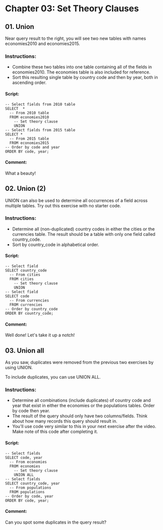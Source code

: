 # Chapter 03: Set Theory Clauses

## 01. Union
Near query result to the right, you will see two new tables with names economies2010 and economies2015.

### Instructions:
* Combine these two tables into one table containing all of the fields in economies2010. The economies table is also included for reference.
* Sort this resulting single table by country code and then by year, both in ascending order.

#### Script:
```
-- Select fields from 2010 table
SELECT  *
  -- From 2010 table
  FROM economies2010
	-- Set theory clause
	UNION
-- Select fields from 2015 table
SELECT *
  -- From 2015 table
  FROM economies2015
-- Order by code and year
ORDER BY code, year;
```
#### Comment:
What a beauty!

## 02. Union (2)
UNION can also be used to determine all occurrences of a field across multiple tables. Try out this exercise with no starter code.

### Instructions:
* Determine all (non-duplicated) country codes in either the cities or the currencies table. The result should be a table with only one field called country_code.
* Sort by country_code in alphabetical order.

#### Script:
```
-- Select field
SELECT country_code 
  -- From cities
  FROM cities
	-- Set theory clause
	UNION
-- Select field
SELECT code
  -- From currencies
  FROM currencies
-- Order by country_code
ORDER BY country_code;
```
#### Comment:
Well done! Let's take it up a notch!

## 03. Union all
As you saw, duplicates were removed from the previous two exercises by using UNION.

To include duplicates, you can use UNION ALL.

### Instructions:
* Determine all combinations (include duplicates) of country code and year that exist in either the economies or the populations tables. Order by code then year.
* The result of the query should only have two columns/fields. Think about how many records this query should result in.
* You'll use code very similar to this in your next exercise after the video. Make note of this code after completing it.

#### Script:
```
-- Select fields
SELECT code, year
  -- From economies
  FROM economies
	-- Set theory clause
	UNION ALL
-- Select fields
SELECT country_code, year
  -- From populations
  FROM populations
-- Order by code, year
ORDER BY code, year;
```
#### Comment:
Can you spot some duplicates in the query result?
